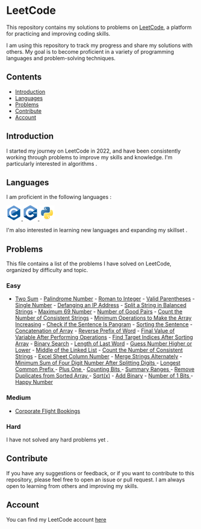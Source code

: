 # LeetCode

This repository contains my solutions to problems on [LeetCode](https://leetcode.com/), a platform for practicing and improving coding skills.

I am using this repository to track my progress and share my solutions with others.
My goal is to become proficient in a variety of programming languages and problem-solving techniques.

## Contents

- [Introduction](#introduction)
- [Languages](#languages)
- [Problems](#problems)
- [Contribute](#contribute)
- [Account](#account)

## Introduction

I started my journey on LeetCode in 2022, and have been consistently working through problems to improve my skills and knowledge. I'm particularly interested in algorithms .

## Languages

I am proficient in the following languages :

<a href="https://www.cprogramming.com/" target="_blank" rel="noreferrer"> <img src="https://raw.githubusercontent.com/devicons/devicon/master/icons/c/c-original.svg" alt="c" width="40" height="40"/> </a> <a href="https://www.w3schools.com/cpp/" target="_blank" rel="noreferrer"> <img src="https://raw.githubusercontent.com/devicons/devicon/master/icons/cplusplus/cplusplus-original.svg" alt="cplusplus" width="40" height="40"/> </a> <a href="https://www.python.org" target="_blank" rel="noreferrer"> <img src="https://raw.githubusercontent.com/devicons/devicon/master/icons/python/python-original.svg" alt="python" width="40" height="40"/> </a> </p>
I'm also interested in learning new languages and expanding my skillset .

## Problems

This file contains a list of the problems I have solved on LeetCode, organized by difficulty and topic.

### Easy

- [Two Sum](https://leetcode.com/problems/two-sum/) - [Palindrome Number](https://leetcode.com/problems/palindrome-number/) - [Roman to Integer](https://leetcode.com/problems/roman-to-integer/) - [Valid Parentheses](https://leetcode.com/problems/valid-parentheses/) - [Single Number](https://leetcode.com/problems/single-number/) - [Defanging an IP Address](https://leetcode.com/problems/defanging-an-ip-address/) - [Split a String in Balanced Strings](https://leetcode.com/problems/split-a-string-in-balanced-strings/) - [Maximum 69 Number](https://leetcode.com/problems/maximum-69-number/) - [Number of Good Pairs](https://leetcode.com/problems/number-of-good-pairs/) - [Count the Number of Consistent Strings](https://leetcode.com/problems/count-the-number-of-consistent-strings/) - [Minimum Operations to Make the Array Increasing](https://leetcode.com/problems/minimum-operations-to-make-the-array-increasing/) - [Check if the Sentence Is Pangram](https://leetcode.com/problems/check-if-the-sentence-is-pangram/) - [Sorting the Sentence](https://leetcode.com/problems/sorting-the-sentence/) - [Concatenation of Array](https://leetcode.com/problems/concatenation-of-array/) - [Reverse Prefix of Word](https://leetcode.com/problems/reverse-prefix-of-word/) - [Final Value of Variable After Performing Operations](https://leetcode.com/problems/final-value-of-variable-after-performing-operations/) - [Find Target Indices After Sorting Array](https://leetcode.com/problems/find-target-indices-after-sorting-array/) - [Binary Search](https://leetcode.com/problems/binary-search/) - [Length of Last Word](https://leetcode.com/problems/length-of-last-word/) - [Guess Number Higher or Lower](https://leetcode.com/problems/guess-number-higher-or-lower/) - [Middle of the Linked List](https://leetcode.com/problems/middle-of-the-linked-list/) - [Count the Number of Consistent Strings](https://leetcode.com/problems/count-the-number-of-consistent-strings/) - [Excel Sheet Column Number](https://leetcode.com/problems/excel-sheet-column-number/) - [Merge Strings Alternately](https://leetcode.com/problems/merge-strings-alternately/) - [Minimum Sum of Four Digit Number After Splitting Digits
](https://leetcode.com/problems/minimum-sum-of-four-digit-number-after-splitting-digits/) - [Longest Common Prefix
](https://leetcode.com/problems/longest-common-prefix/) - [Plus One
](https://leetcode.com/problems/plus-one/) - [Counting Bits
](https://leetcode.com/problems/counting-bits/) - [Summary Ranges
](https://leetcode.com/problems/summary-ranges/) - [Remove Duplicates from Sorted Array
](https://leetcode.com/problems/remove-duplicates-from-sorted-array/) - [Sqrt(x)](https://leetcode.com/problems/sqrtx/) - [Add Binary](https://leetcode.com/problems/add-binary/) - [Number of 1 Bits
](https://leetcode.com/problems/number-of-1-bits/) - [Happy Number](https://leetcode.com/problems/happy-number/)

### Medium

- [Corporate Flight Bookings](https://leetcode.com/problems/corporate-flight-bookings/)

### Hard

I have not solved any hard problems yet .

## Contribute

If you have any suggestions or feedback, or if you want to contribute to this repository, please feel free to open an issue or pull request. I am always open to learning from others and improving my skills.

## Account

You can find my LeetCode account 
<a href="https://leetcode.com/khaledKammoun" target = "_blank">here</a>
